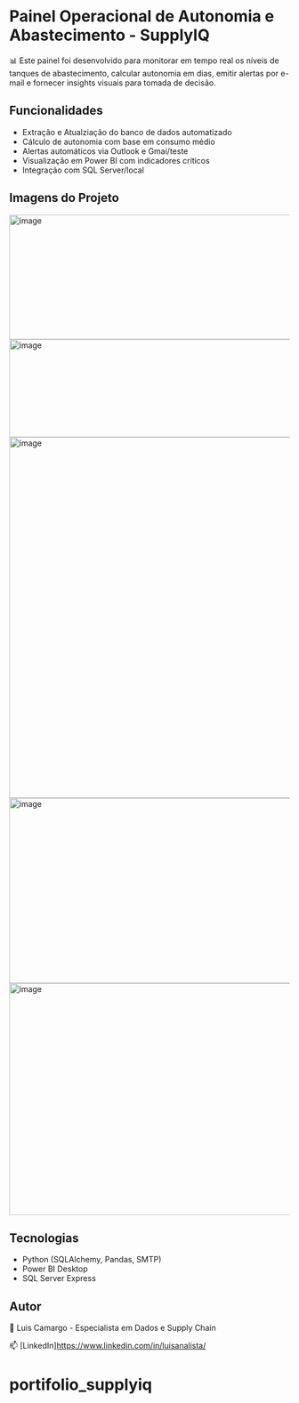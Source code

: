 # Painel Operacional de Autonomia e Abastecimento - SupplyIQ

📊 Este painel foi desenvolvido para monitorar em tempo real os níveis de tanques de abastecimento, calcular autonomia em dias, emitir alertas por e-mail e fornecer insights visuais para tomada de decisão.

## Funcionalidades
- Extração e Atualziação do banco de dados automatizado 
- Cálculo de autonomia com base em consumo médio
- Alertas automáticos via Outlook e Gmai/teste
- Visualização em Power BI com indicadores críticos
- Integração com SQL Server/local 
## Imagens do Projeto 
<img width="617" height="224" alt="image" src="https://github.com/user-attachments/assets/77a27a43-9cfc-40c4-9cec-2966922dbe24" /> 
<img width="787" height="176" alt="image" src="https://github.com/user-attachments/assets/c5710967-3d6f-4171-91d3-a19aa5f5a149" /> 
<img width="1011" height="649" alt="image" src="https://github.com/user-attachments/assets/48ef97d0-0947-443a-8a27-d534192ef3cf" />
<img width="634" height="333" alt="image" src="https://github.com/user-attachments/assets/28fbe430-ca50-48fc-afbf-77d6adbb57ee" /> 
<img width="759" height="417" alt="image" src="https://github.com/user-attachments/assets/a47b309f-26d5-467f-8d25-1552be685cbf" />

## Tecnologias
- Python (SQLAlchemy, Pandas, SMTP)
- Power BI Desktop
- SQL Server Express

## Autor
👤 Luis Camargo - Especialista em Dados e Supply Chain 



📫 [LinkedIn]https://www.linkedin.com/in/luisanalista/




# portifolio_supplyiq

